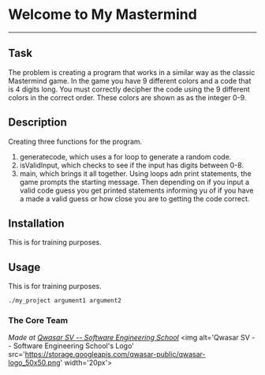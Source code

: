 # Welcome to My Mastermind
***

## Task
The problem is creating a program that works in a similar way as the classic Mastermind game. In the game you have 9 different colors and a code that is 4 digits long.
You must correctly decipher the code using the 9 different colors in the correct order. These colors are shown as as the integer 0-9. 

## Description
Creating three functions for the program. 
1. generatecode, which uses a for loop to generate a random code.
2. isValidInput, which checks to see if the input has digits between 0-8.
3. main, which brings it all together. Using loops adn print statements, the game prompts the starting message. 
   Then depending on if you input a valid code guess you get printed statements informing yu of if you have a made a valid guess or how close you are to getting the code correct.

## Installation
This is for training purposes.

## Usage
This is for training purposes.
```
./my_project argument1 argument2
```

### The Core Team


<span><i>Made at <a href='https://qwasar.io'>Qwasar SV -- Software Engineering School</a></i></span>
<span><img alt='Qwasar SV -- Software Engineering School's Logo' src='https://storage.googleapis.com/qwasar-public/qwasar-logo_50x50.png' width='20px'></span>
